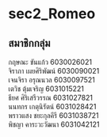 # sec2_Romeo
## สมาชิกกลุ่ม   
กฤษณะ ขันแก้ว 6030026021  
จิราภา เผยศิริพัฒน์ 6030090021  
เจนจิรา อรุณนวล 6030097521  
เตวิช ตุ้มเจริญ 6031015221  
ธียศ ศิริเสรีวรรณ 6031027821  
นนทกร เกตุนิรัตน์ 6031028421  
พราวแสง ชยะกุลคีรี 6031038721  
พิชญา คาระวะวัฒนา 6031042121  
